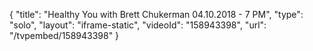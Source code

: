{
    "title": "Healthy You with Brett Chukerman 04.10.2018 - 7 PM",
    "type": "solo",
    "layout": "iframe-static",
    "videoId": "158943398",
    "url": "\/tvpembed\/158943398"
}